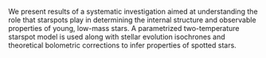 We present results of a systematic investigation aimed at understanding the role that starspots play in determining the internal structure and observable properties of young, low-mass stars. A parametrized two-temperature starspot model is used along with stellar evolution isochrones and theoretical bolometric corrections to infer properties of spotted stars.